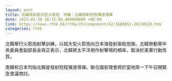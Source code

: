 ```yaml
---
layout: post
title: 北韓發射超大型火箭炮　日韓：北韓發射短程彈道導彈
date: 2023-02-20 18:33:00.000000000 +08:00
link: https://news.rthk.hk/rthk/ch/component/k2/1688652-20230220.htm
categories: rthk
---
```


北韓舉行火箭炮射擊訓練，以超大型火箭炮向日本海發射兩枚炮彈。北韓勞動黨中央委員會副部長金與正表示，北韓將太平洋用作射擊場的頻率，取決於美軍行動性質。

南韓和日本均指北韓是發射短程彈道導彈。聯合國安理會將於當地周一下午召開緊急會議商討。
